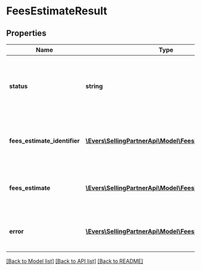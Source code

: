 # FeesEstimateResult

## Properties
Name | Type | Description | Notes
------------ | ------------- | ------------- | -------------
**status** | **string** | The status of the fee request. Possible values: Success, ClientError, ServiceError. | [optional] 
**fees_estimate_identifier** | [**\Evers\SellingPartnerApi\Model\FeesEstimateIdentifier**](FeesEstimateIdentifier.md) | Information used to identify a fees estimate request. | [optional] 
**fees_estimate** | [**\Evers\SellingPartnerApi\Model\FeesEstimate**](FeesEstimate.md) | The total estimated fees for an item and a list of details. | [optional] 
**error** | [**\Evers\SellingPartnerApi\Model\FeesEstimateError**](FeesEstimateError.md) | An error object with a type, code, and message. | [optional] 

[[Back to Model list]](../README.md#documentation-for-models) [[Back to API list]](../README.md#documentation-for-api-endpoints) [[Back to README]](../README.md)


